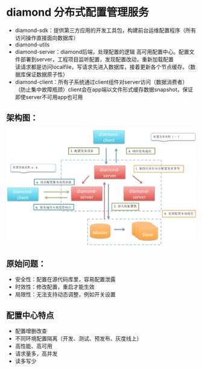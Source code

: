 # diamond 分布式配置管理服务

* diamond-sdk：提供第三方应用的开发工具包，构建前台运维配置程序（所有访问操作直接面向数据库）
* diamond-utils
* diamond-server：diamond后端，处理配置的逻辑
    高可用配置中心。配置文件部署到server，工程项目监听配置，发现配置改动，重新加载配置<br>
    读请求都是访问localfile，写请求先进入数据库，接着更新各个节点缓存。（数据库保证数据原子性）
* diamond-client：所有子系统通过client组件对server访问（数据消费者）
    （防止集中故障瓶颈）client会在app端以文件形式缓存数据snapshot，保证即使server不可用app也可用

架构图：
------
![](../images/diamond.jpg)

原始问题：
--------
* 安全性：配置在源代码库里，容易配置泄露
* 时效性：修改配置，重启才能生效
* 局限性：无法支持动态调整，例如开关设置

配置中心特点
----------
* 配置增删改查
* 不同环境配置隔离（开发、测试、预发布、灰度线上）
* 高性能、高可用
* 请求量多，高并发
* 读多写少
